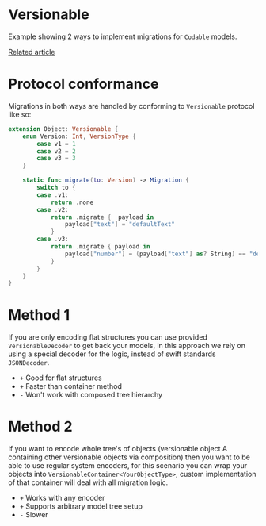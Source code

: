 # Versionable

Example showing 2 ways to implement migrations for `Codable` models.

[Related article](http://merowing.info/2020/06/adding-support-for-versioning-and-migration-to-your-codable-models./)


# Protocol conformance

Migrations in both ways are handled by conforming to `Versionable` protocol like so:

```swift
extension Object: Versionable {
    enum Version: Int, VersionType {
        case v1 = 1
        case v2 = 2
        case v3 = 3
    }

    static func migrate(to: Version) -> Migration {
        switch to {
        case .v1:
            return .none
        case .v2:
            return .migrate {  payload in
                payload["text"] = "defaultText"
            }
        case .v3:
            return .migrate { payload in
                payload["number"] = (payload["text"] as? String) == "defaultText" ? 1 : 200
            }
        }
    }
}
```

# Method 1

If you are only encoding flat structures you can use provided `VersionableDecoder` to get back your models, in this approach we rely on using a special decoder for the logic, instead of swift standards `JSONDecoder`.

- `+` Good for flat structures
- `+` Faster than container method
- `-` Won't work with composed tree hierarchy

# Method 2

If you want to encode whole tree's of objects (versionable object A containing other versionable objects via composition) then you want to be able to use regular system encoders, for this scenario you can wrap your objects into `VersionableContainer<YourObjectType>`, custom implementation of that container will deal with all migration logic.

- `+` Works with any encoder
- `+` Supports arbitrary model tree setup
- `-` Slower


